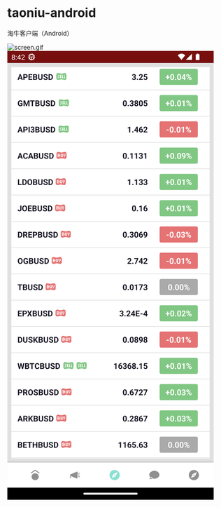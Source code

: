 # taoniu-android
淘牛客户端（Android）

![screen.gif](https://raw.githubusercontent.com/kuuy/taoniu-android/main/gif.png) 
![screen.png](https://raw.githubusercontent.com/kuuy/taoniu-android/main/screen.png) 

